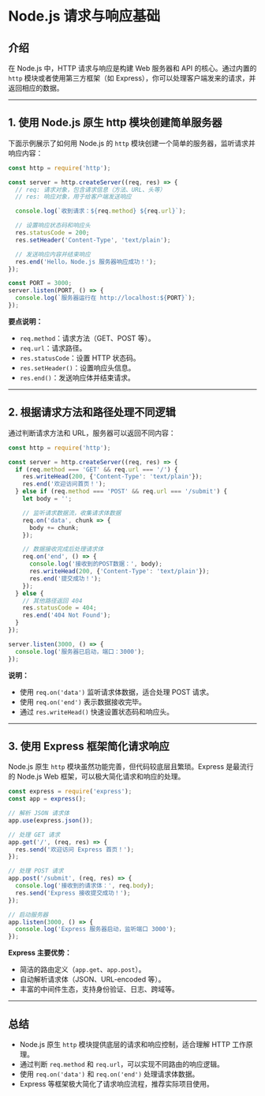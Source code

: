 # Node.js 请求与响应基础

## 介绍

在 Node.js 中，HTTP 请求与响应是构建 Web 服务器和 API 的核心。通过内置的 `http` 模块或者使用第三方框架（如 Express），你可以处理客户端发来的请求，并返回相应的数据。

---

## 1. 使用 Node.js 原生 http 模块创建简单服务器

下面示例展示了如何用 Node.js 的 `http` 模块创建一个简单的服务器，监听请求并响应内容：

```js
const http = require('http');

const server = http.createServer((req, res) => {
  // req: 请求对象，包含请求信息（方法、URL、头等）
  // res: 响应对象，用于给客户端发送响应

  console.log(`收到请求：${req.method} ${req.url}`);

  // 设置响应状态码和响应头
  res.statusCode = 200;
  res.setHeader('Content-Type', 'text/plain');

  // 发送响应内容并结束响应
  res.end('Hello，Node.js 服务器响应成功！');
});

const PORT = 3000;
server.listen(PORT, () => {
  console.log(`服务器运行在 http://localhost:${PORT}`);
});
```

**要点说明：**

* `req.method`：请求方法（GET、POST 等）。
* `req.url`：请求路径。
* `res.statusCode`：设置 HTTP 状态码。
* `res.setHeader()`：设置响应头信息。
* `res.end()`：发送响应体并结束请求。

---

## 2. 根据请求方法和路径处理不同逻辑

通过判断请求方法和 URL，服务器可以返回不同内容：

```js
const http = require('http');

const server = http.createServer((req, res) => {
  if (req.method === 'GET' && req.url === '/') {
    res.writeHead(200, {'Content-Type': 'text/plain'});
    res.end('欢迎访问首页！');
  } else if (req.method === 'POST' && req.url === '/submit') {
    let body = '';

    // 监听请求数据流，收集请求体数据
    req.on('data', chunk => {
      body += chunk;
    });

    // 数据接收完成后处理请求体
    req.on('end', () => {
      console.log('接收到的POST数据：', body);
      res.writeHead(200, {'Content-Type': 'text/plain'});
      res.end('提交成功！');
    });
  } else {
    // 其他路径返回 404
    res.statusCode = 404;
    res.end('404 Not Found');
  }
});

server.listen(3000, () => {
  console.log('服务器已启动，端口：3000');
});
```

**说明：**

* 使用 `req.on('data')` 监听请求体数据，适合处理 POST 请求。
* 使用 `req.on('end')` 表示数据接收完毕。
* 通过 `res.writeHead()` 快速设置状态码和响应头。

---

## 3. 使用 Express 框架简化请求响应

Node.js 原生 `http` 模块虽然功能完善，但代码较底层且繁琐。Express 是最流行的 Node.js Web 框架，可以极大简化请求和响应的处理。

```js
const express = require('express');
const app = express();

// 解析 JSON 请求体
app.use(express.json());

// 处理 GET 请求
app.get('/', (req, res) => {
  res.send('欢迎访问 Express 首页！');
});

// 处理 POST 请求
app.post('/submit', (req, res) => {
  console.log('接收到的请求体：', req.body);
  res.send('Express 接收提交成功！');
});

// 启动服务器
app.listen(3000, () => {
  console.log('Express 服务器启动，监听端口 3000');
});
```

**Express 主要优势：**

* 简洁的路由定义（`app.get`、`app.post`）。
* 自动解析请求体（JSON、URL-encoded 等）。
* 丰富的中间件生态，支持身份验证、日志、跨域等。

---

## 总结

* Node.js 原生 `http` 模块提供底层的请求和响应控制，适合理解 HTTP 工作原理。
* 通过判断 `req.method` 和 `req.url`，可以实现不同路由的响应逻辑。
* 使用 `req.on('data')` 和 `req.on('end')` 处理请求体数据。
* Express 等框架极大简化了请求响应流程，推荐实际项目使用。

 
